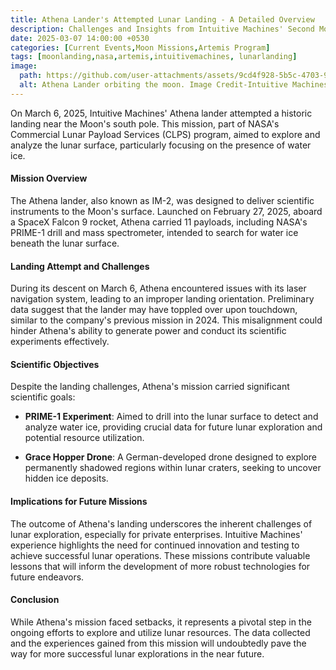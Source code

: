 ```yaml
---
title: Athena Lander's Attempted Lunar Landing - A Detailed Overview
description: Challenges and Insights from Intuitive Machines' Second Moon Mission
date: 2025-03-07 14:00:00 +0530
categories: [Current Events,Moon Missions,Artemis Program]
tags: [moonlanding,nasa,artemis,intuitivemachines, lunarlanding]
image:
  path: https://github.com/user-attachments/assets/9cd4f928-5b5c-4703-97fc-fff3cd46ef19  # External image link
  alt: Athena Lander orbiting the moon. Image Credit-Intuitive Machines
---
```



On March 6, 2025, Intuitive Machines' Athena lander attempted a historic landing near the Moon's south pole. This mission, part of NASA's Commercial Lunar Payload Services (CLPS) program, aimed to explore and analyze the lunar surface, particularly focusing on the presence of water ice.

#### **Mission Overview**

The Athena lander, also known as IM-2, was designed to deliver scientific instruments to the Moon's surface. Launched on February 27, 2025, aboard a SpaceX Falcon 9 rocket, Athena carried 11 payloads, including NASA's PRIME-1 drill and mass spectrometer, intended to search for water ice beneath the lunar surface.

#### **Landing Attempt and Challenges**

During its descent on March 6, Athena encountered issues with its laser navigation system, leading to an improper landing orientation. Preliminary data suggest that the lander may have toppled over upon touchdown, similar to the company's previous mission in 2024. This misalignment could hinder Athena's ability to generate power and conduct its scientific experiments effectively.

#### **Scientific Objectives**

Despite the landing challenges, Athena's mission carried significant scientific goals:

- **PRIME-1 Experiment**: Aimed to drill into the lunar surface to detect and analyze water ice, providing crucial data for future lunar exploration and potential resource utilization.

- **Grace Hopper Drone**: A German-developed drone designed to explore permanently shadowed regions within lunar craters, seeking to uncover hidden ice deposits.

#### **Implications for Future Missions**

The outcome of Athena's landing underscores the inherent challenges of lunar exploration, especially for private enterprises. Intuitive Machines' experience highlights the need for continued innovation and testing to achieve successful lunar operations. These missions contribute valuable lessons that will inform the development of more robust technologies for future endeavors.

#### **Conclusion**

While Athena's mission faced setbacks, it represents a pivotal step in the ongoing efforts to explore and utilize lunar resources. The data collected and the experiences gained from this mission will undoubtedly pave the way for more successful lunar explorations in the near future.
